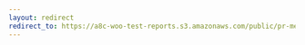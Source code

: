 ```yaml
---
layout: redirect
redirect_to: https://a8c-woo-test-reports.s3.amazonaws.com/public/pr-merge/45208/e2e/index.html
---
```

